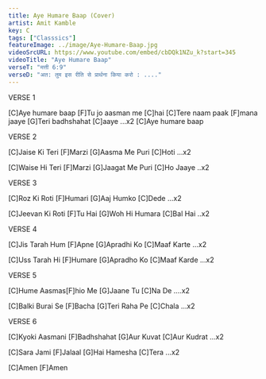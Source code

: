 ```yaml
---
title: Aye Humare Baap (Cover)
artist: Amit Kamble
key: C
tags: ["Classsics"]
featureImage: ../image/Aye-Humare-Baap.jpg
videoSrcURL: https://www.youtube.com/embed/cbDQk1NZu_k?start=345
videoTitle: "Aye Humare Baap"
verseT: "मत्ती 6:9"
verseD: "अत: तुम इस रीति से प्रार्थना किया करो : ...."
---
```


VERSE 1

[C]Aye humare baap
[F]Tu jo aasman me [C]hai
[C]Tere naam paak [F]mana jaaye
[G]Teri badhshahat [C]aaye ...x2
[C]Aye humare baap


VERSE 2

[C]Jaise Ki Teri [F]Marzi 
[G]Aasma Me Puri [C]Hoti ...x2

[C]Waise Hi Teri [F]Marzi
[G]Jaagat Me Puri [C]Ho Jaaye ..x2


VERSE 3

[C]Roz Ki Roti [F]Humari
[G]Aaj Humko [C]Dede ...x2

[C]Jeevan Ki Roti [F]Tu Hai
[G]Woh Hi Humara [C]Bal Hai ..x2


VERSE 4

[C]Jis Tarah Hum [F]Apne
[G]Apradhi Ko [C]Maaf Karte ...x2

[C]Uss Tarah Hi [F]Humare 
[G]Apradho Ko [C]Maaf Karde ...x2


VERSE 5

[C]Hume Aasmas[F]hio Me 
[G]Jaane Tu [C]Na De ....x2

[C]Balki Burai Se [F]Bacha
[G]Teri Raha Pe [C]Chala ...x2


VERSE 6

[C]Kyoki Aasmani [F]Badhshahat 
[G]Aur Kuvat [C]Aur Kudrat ...x2

[C]Sara Jami [F]Jalaal
[G]Hai Hamesha [C]Tera ...x2

[C]Amen [F]Amen
